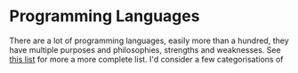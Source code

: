 # Programming Languages

There are a lot of programming languages, easily more than a hundred, they have multiple purposes and philosophies, strengths and weaknesses. See [this list](https://en.wikipedia.org/wiki/List_of_programming_languages_by_type) for more a more complete list.
I'd consider a few categorisations of 
